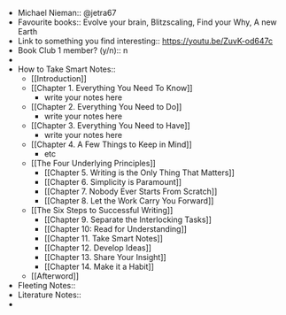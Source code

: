 - Michael Nieman:: @jetra67
- Favourite books:: Evolve your brain, Blitzscaling, Find your Why, A new Earth
- Link to something you find interesting:: https://youtu.be/ZuvK-od647c
- Book Club 1 member? (y/n):: n
- 
- How to Take Smart Notes::
    - [[Introduction]]
    - [[Chapter 1. Everything You Need To Know]]
        - write your notes here 
    - [[Chapter 2. Everything You Need to Do]]
        - write your notes here 
    - [[Chapter 3. Everything You Need to Have]]
        - write your notes here 
    - [[Chapter 4. A Few Things to Keep in Mind]]
        - etc 
    - [[The Four Underlying Principles]]
        - [[Chapter 5. Writing is the Only Thing That Matters]]
        - [[Chapter 6. Simplicity is Paramount]]
        - [[Chapter 7. Nobody Ever Starts From Scratch]]
        - [[Chapter 8. Let the Work Carry You Forward]]
    - [[The Six Steps to Successful Writing]]
        - [[Chapter 9. Separate the Interlocking Tasks]]
        - [[Chapter 10: Read for Understanding]]
        - [[Chapter 11. Take Smart Notes]]
        - [[Chapter 12. Develop Ideas]]  
        - [[Chapter 13. Share Your Insight]]
        - [[Chapter 14. Make it a Habit]]
    - [[Afterword]]
- Fleeting Notes:: 
- Literature Notes::
- 
